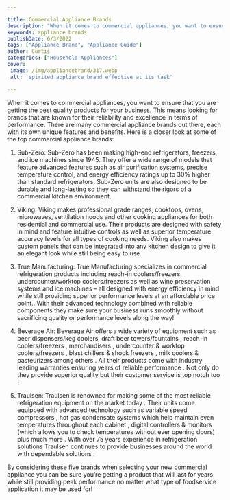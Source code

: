 ```yaml
---

title: Commercial Appliance Brands
description: "When it comes to commercial appliances, you want to ensure that you are getting the best quality products for your business. This ...check it out to learn"
keywords: appliance brands
publishDate: 6/3/2022
tags: ["Appliance Brand", "Appliance Guide"]
author: Curtis
categories: ["Household Appliances"]
cover: 
 image: /img/appliancebrand/317.webp
 alt: 'spirited appliance brand effective at its task'

---
```


When it comes to commercial appliances, you want to ensure that you are getting the best quality products for your business. This means looking for brands that are known for their reliability and excellence in terms of performance. There are many commercial appliance brands out there, each with its own unique features and benefits. Here is a closer look at some of the top commercial appliance brands:

1. Sub-Zero: Sub-Zero has been making high-end refrigerators, freezers, and ice machines since 1945. They offer a wide range of models that feature advanced features such as air purification systems, precise temperature control, and energy efficiency ratings up to 30% higher than standard refrigerators. Sub-Zero units are also designed to be durable and long-lasting so they can withstand the rigors of a commercial kitchen environment.

2. Viking: Viking makes professional grade ranges, cooktops, ovens, microwaves, ventilation hoods and other cooking appliances for both residential and commercial use. Their products are designed with safety in mind and feature intuitive controls as well as superior temperature accuracy levels for all types of cooking needs. Viking also makes custom panels that can be integrated into any kitchen design to give it an elegant look while still being easy to use. 

3. True Manufacturing: True Manufacturing specializes in commercial refrigeration products including reach-in coolers/freezers, undercounter/worktop coolers/freezers as well as wine preservation systems and ice machines – all designed with energy efficiency in mind while still providing superior performance levels at an affordable price point.. With their advanced technology combined with reliable components they make sure your business runs smoothly without sacrificing quality or performance levels along the way! 

4. Beverage Air: Beverage Air offers a wide variety of equipment such as beer dispensers/keg coolers, draft beer towers/fountains , reach-in coolers/freezers , merchandisers , undercounter & worktop coolers/freezers , blast chillers & shock freezers , milk coolers & pasteurizers among others . All their products come with industry leading warranties ensuring years of reliable performance . Not only do they provide superior quality but their customer service is top notch too ! 

5. Traulsen: Traulsen is renowned for making some of the most reliable refrigeration equipment on the market today . Their units come equipped with advanced technology such as variable speed compressors , hot gas condensate systems which help maintain even temperatures throughout each cabinet , digital controllers & monitors (which allows you to check temperatures without ever opening doors) plus much more . With over 75 years experience in refrigeration solutions Traulsen continues to provide businesses around the world with dependable solutions . 

 By considering these five brands when selecting your new commercial appliance you can be sure you’re getting a product that will last for years while still providing peak performance no matter what type of foodservice application it may be used for!
